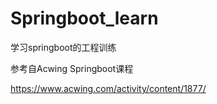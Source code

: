# Springboot_learn
学习springboot的工程训练

参考自Acwing Springboot课程

https://www.acwing.com/activity/content/1877/

